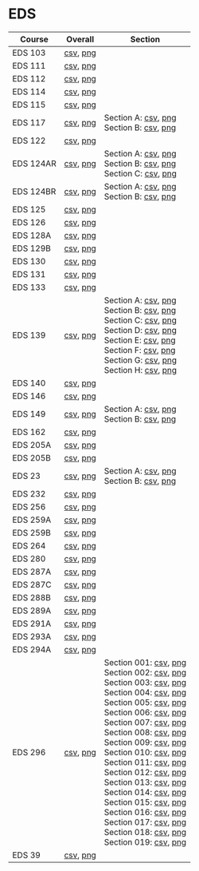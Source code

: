 # EDS

| Course | Overall | Section |
| ------ | ------- | ------- |
| EDS 103 | [csv](https://github.com/UCSD-Historical-Enrollment-Data/2025Winter/blob/main/overall/EDS%20103.csv), [png](https://raw.githubusercontent.com/UCSD-Historical-Enrollment-Data/2025Winter/main/plot_overall/EDS%20103.png) |  |
| EDS 111 | [csv](https://github.com/UCSD-Historical-Enrollment-Data/2025Winter/blob/main/overall/EDS%20111.csv), [png](https://raw.githubusercontent.com/UCSD-Historical-Enrollment-Data/2025Winter/main/plot_overall/EDS%20111.png) |  |
| EDS 112 | [csv](https://github.com/UCSD-Historical-Enrollment-Data/2025Winter/blob/main/overall/EDS%20112.csv), [png](https://raw.githubusercontent.com/UCSD-Historical-Enrollment-Data/2025Winter/main/plot_overall/EDS%20112.png) |  |
| EDS 114 | [csv](https://github.com/UCSD-Historical-Enrollment-Data/2025Winter/blob/main/overall/EDS%20114.csv), [png](https://raw.githubusercontent.com/UCSD-Historical-Enrollment-Data/2025Winter/main/plot_overall/EDS%20114.png) |  |
| EDS 115 | [csv](https://github.com/UCSD-Historical-Enrollment-Data/2025Winter/blob/main/overall/EDS%20115.csv), [png](https://raw.githubusercontent.com/UCSD-Historical-Enrollment-Data/2025Winter/main/plot_overall/EDS%20115.png) |  |
| EDS 117 | [csv](https://github.com/UCSD-Historical-Enrollment-Data/2025Winter/blob/main/overall/EDS%20117.csv), [png](https://raw.githubusercontent.com/UCSD-Historical-Enrollment-Data/2025Winter/main/plot_overall/EDS%20117.png) | Section A: [csv](https://github.com/UCSD-Historical-Enrollment-Data/2025Winter/blob/main/section/EDS%20117_A.csv), [png](https://raw.githubusercontent.com/UCSD-Historical-Enrollment-Data/2025Winter/main/plot_section/EDS%20117_A.png)<br>Section B: [csv](https://github.com/UCSD-Historical-Enrollment-Data/2025Winter/blob/main/section/EDS%20117_B.csv), [png](https://raw.githubusercontent.com/UCSD-Historical-Enrollment-Data/2025Winter/main/plot_section/EDS%20117_B.png) |
| EDS 122 | [csv](https://github.com/UCSD-Historical-Enrollment-Data/2025Winter/blob/main/overall/EDS%20122.csv), [png](https://raw.githubusercontent.com/UCSD-Historical-Enrollment-Data/2025Winter/main/plot_overall/EDS%20122.png) |  |
| EDS 124AR | [csv](https://github.com/UCSD-Historical-Enrollment-Data/2025Winter/blob/main/overall/EDS%20124AR.csv), [png](https://raw.githubusercontent.com/UCSD-Historical-Enrollment-Data/2025Winter/main/plot_overall/EDS%20124AR.png) | Section A: [csv](https://github.com/UCSD-Historical-Enrollment-Data/2025Winter/blob/main/section/EDS%20124AR_A.csv), [png](https://raw.githubusercontent.com/UCSD-Historical-Enrollment-Data/2025Winter/main/plot_section/EDS%20124AR_A.png)<br>Section B: [csv](https://github.com/UCSD-Historical-Enrollment-Data/2025Winter/blob/main/section/EDS%20124AR_B.csv), [png](https://raw.githubusercontent.com/UCSD-Historical-Enrollment-Data/2025Winter/main/plot_section/EDS%20124AR_B.png)<br>Section C: [csv](https://github.com/UCSD-Historical-Enrollment-Data/2025Winter/blob/main/section/EDS%20124AR_C.csv), [png](https://raw.githubusercontent.com/UCSD-Historical-Enrollment-Data/2025Winter/main/plot_section/EDS%20124AR_C.png) |
| EDS 124BR | [csv](https://github.com/UCSD-Historical-Enrollment-Data/2025Winter/blob/main/overall/EDS%20124BR.csv), [png](https://raw.githubusercontent.com/UCSD-Historical-Enrollment-Data/2025Winter/main/plot_overall/EDS%20124BR.png) | Section A: [csv](https://github.com/UCSD-Historical-Enrollment-Data/2025Winter/blob/main/section/EDS%20124BR_A.csv), [png](https://raw.githubusercontent.com/UCSD-Historical-Enrollment-Data/2025Winter/main/plot_section/EDS%20124BR_A.png)<br>Section B: [csv](https://github.com/UCSD-Historical-Enrollment-Data/2025Winter/blob/main/section/EDS%20124BR_B.csv), [png](https://raw.githubusercontent.com/UCSD-Historical-Enrollment-Data/2025Winter/main/plot_section/EDS%20124BR_B.png) |
| EDS 125 | [csv](https://github.com/UCSD-Historical-Enrollment-Data/2025Winter/blob/main/overall/EDS%20125.csv), [png](https://raw.githubusercontent.com/UCSD-Historical-Enrollment-Data/2025Winter/main/plot_overall/EDS%20125.png) |  |
| EDS 126 | [csv](https://github.com/UCSD-Historical-Enrollment-Data/2025Winter/blob/main/overall/EDS%20126.csv), [png](https://raw.githubusercontent.com/UCSD-Historical-Enrollment-Data/2025Winter/main/plot_overall/EDS%20126.png) |  |
| EDS 128A | [csv](https://github.com/UCSD-Historical-Enrollment-Data/2025Winter/blob/main/overall/EDS%20128A.csv), [png](https://raw.githubusercontent.com/UCSD-Historical-Enrollment-Data/2025Winter/main/plot_overall/EDS%20128A.png) |  |
| EDS 129B | [csv](https://github.com/UCSD-Historical-Enrollment-Data/2025Winter/blob/main/overall/EDS%20129B.csv), [png](https://raw.githubusercontent.com/UCSD-Historical-Enrollment-Data/2025Winter/main/plot_overall/EDS%20129B.png) |  |
| EDS 130 | [csv](https://github.com/UCSD-Historical-Enrollment-Data/2025Winter/blob/main/overall/EDS%20130.csv), [png](https://raw.githubusercontent.com/UCSD-Historical-Enrollment-Data/2025Winter/main/plot_overall/EDS%20130.png) |  |
| EDS 131 | [csv](https://github.com/UCSD-Historical-Enrollment-Data/2025Winter/blob/main/overall/EDS%20131.csv), [png](https://raw.githubusercontent.com/UCSD-Historical-Enrollment-Data/2025Winter/main/plot_overall/EDS%20131.png) |  |
| EDS 133 | [csv](https://github.com/UCSD-Historical-Enrollment-Data/2025Winter/blob/main/overall/EDS%20133.csv), [png](https://raw.githubusercontent.com/UCSD-Historical-Enrollment-Data/2025Winter/main/plot_overall/EDS%20133.png) |  |
| EDS 139 | [csv](https://github.com/UCSD-Historical-Enrollment-Data/2025Winter/blob/main/overall/EDS%20139.csv), [png](https://raw.githubusercontent.com/UCSD-Historical-Enrollment-Data/2025Winter/main/plot_overall/EDS%20139.png) | Section A: [csv](https://github.com/UCSD-Historical-Enrollment-Data/2025Winter/blob/main/section/EDS%20139_A.csv), [png](https://raw.githubusercontent.com/UCSD-Historical-Enrollment-Data/2025Winter/main/plot_section/EDS%20139_A.png)<br>Section B: [csv](https://github.com/UCSD-Historical-Enrollment-Data/2025Winter/blob/main/section/EDS%20139_B.csv), [png](https://raw.githubusercontent.com/UCSD-Historical-Enrollment-Data/2025Winter/main/plot_section/EDS%20139_B.png)<br>Section C: [csv](https://github.com/UCSD-Historical-Enrollment-Data/2025Winter/blob/main/section/EDS%20139_C.csv), [png](https://raw.githubusercontent.com/UCSD-Historical-Enrollment-Data/2025Winter/main/plot_section/EDS%20139_C.png)<br>Section D: [csv](https://github.com/UCSD-Historical-Enrollment-Data/2025Winter/blob/main/section/EDS%20139_D.csv), [png](https://raw.githubusercontent.com/UCSD-Historical-Enrollment-Data/2025Winter/main/plot_section/EDS%20139_D.png)<br>Section E: [csv](https://github.com/UCSD-Historical-Enrollment-Data/2025Winter/blob/main/section/EDS%20139_E.csv), [png](https://raw.githubusercontent.com/UCSD-Historical-Enrollment-Data/2025Winter/main/plot_section/EDS%20139_E.png)<br>Section F: [csv](https://github.com/UCSD-Historical-Enrollment-Data/2025Winter/blob/main/section/EDS%20139_F.csv), [png](https://raw.githubusercontent.com/UCSD-Historical-Enrollment-Data/2025Winter/main/plot_section/EDS%20139_F.png)<br>Section G: [csv](https://github.com/UCSD-Historical-Enrollment-Data/2025Winter/blob/main/section/EDS%20139_G.csv), [png](https://raw.githubusercontent.com/UCSD-Historical-Enrollment-Data/2025Winter/main/plot_section/EDS%20139_G.png)<br>Section H: [csv](https://github.com/UCSD-Historical-Enrollment-Data/2025Winter/blob/main/section/EDS%20139_H.csv), [png](https://raw.githubusercontent.com/UCSD-Historical-Enrollment-Data/2025Winter/main/plot_section/EDS%20139_H.png) |
| EDS 140 | [csv](https://github.com/UCSD-Historical-Enrollment-Data/2025Winter/blob/main/overall/EDS%20140.csv), [png](https://raw.githubusercontent.com/UCSD-Historical-Enrollment-Data/2025Winter/main/plot_overall/EDS%20140.png) |  |
| EDS 146 | [csv](https://github.com/UCSD-Historical-Enrollment-Data/2025Winter/blob/main/overall/EDS%20146.csv), [png](https://raw.githubusercontent.com/UCSD-Historical-Enrollment-Data/2025Winter/main/plot_overall/EDS%20146.png) |  |
| EDS 149 | [csv](https://github.com/UCSD-Historical-Enrollment-Data/2025Winter/blob/main/overall/EDS%20149.csv), [png](https://raw.githubusercontent.com/UCSD-Historical-Enrollment-Data/2025Winter/main/plot_overall/EDS%20149.png) | Section A: [csv](https://github.com/UCSD-Historical-Enrollment-Data/2025Winter/blob/main/section/EDS%20149_A.csv), [png](https://raw.githubusercontent.com/UCSD-Historical-Enrollment-Data/2025Winter/main/plot_section/EDS%20149_A.png)<br>Section B: [csv](https://github.com/UCSD-Historical-Enrollment-Data/2025Winter/blob/main/section/EDS%20149_B.csv), [png](https://raw.githubusercontent.com/UCSD-Historical-Enrollment-Data/2025Winter/main/plot_section/EDS%20149_B.png) |
| EDS 162 | [csv](https://github.com/UCSD-Historical-Enrollment-Data/2025Winter/blob/main/overall/EDS%20162.csv), [png](https://raw.githubusercontent.com/UCSD-Historical-Enrollment-Data/2025Winter/main/plot_overall/EDS%20162.png) |  |
| EDS 205A | [csv](https://github.com/UCSD-Historical-Enrollment-Data/2025Winter/blob/main/overall/EDS%20205A.csv), [png](https://raw.githubusercontent.com/UCSD-Historical-Enrollment-Data/2025Winter/main/plot_overall/EDS%20205A.png) |  |
| EDS 205B | [csv](https://github.com/UCSD-Historical-Enrollment-Data/2025Winter/blob/main/overall/EDS%20205B.csv), [png](https://raw.githubusercontent.com/UCSD-Historical-Enrollment-Data/2025Winter/main/plot_overall/EDS%20205B.png) |  |
| EDS 23 | [csv](https://github.com/UCSD-Historical-Enrollment-Data/2025Winter/blob/main/overall/EDS%2023.csv), [png](https://raw.githubusercontent.com/UCSD-Historical-Enrollment-Data/2025Winter/main/plot_overall/EDS%2023.png) | Section A: [csv](https://github.com/UCSD-Historical-Enrollment-Data/2025Winter/blob/main/section/EDS%2023_A.csv), [png](https://raw.githubusercontent.com/UCSD-Historical-Enrollment-Data/2025Winter/main/plot_section/EDS%2023_A.png)<br>Section B: [csv](https://github.com/UCSD-Historical-Enrollment-Data/2025Winter/blob/main/section/EDS%2023_B.csv), [png](https://raw.githubusercontent.com/UCSD-Historical-Enrollment-Data/2025Winter/main/plot_section/EDS%2023_B.png) |
| EDS 232 | [csv](https://github.com/UCSD-Historical-Enrollment-Data/2025Winter/blob/main/overall/EDS%20232.csv), [png](https://raw.githubusercontent.com/UCSD-Historical-Enrollment-Data/2025Winter/main/plot_overall/EDS%20232.png) |  |
| EDS 256 | [csv](https://github.com/UCSD-Historical-Enrollment-Data/2025Winter/blob/main/overall/EDS%20256.csv), [png](https://raw.githubusercontent.com/UCSD-Historical-Enrollment-Data/2025Winter/main/plot_overall/EDS%20256.png) |  |
| EDS 259A | [csv](https://github.com/UCSD-Historical-Enrollment-Data/2025Winter/blob/main/overall/EDS%20259A.csv), [png](https://raw.githubusercontent.com/UCSD-Historical-Enrollment-Data/2025Winter/main/plot_overall/EDS%20259A.png) |  |
| EDS 259B | [csv](https://github.com/UCSD-Historical-Enrollment-Data/2025Winter/blob/main/overall/EDS%20259B.csv), [png](https://raw.githubusercontent.com/UCSD-Historical-Enrollment-Data/2025Winter/main/plot_overall/EDS%20259B.png) |  |
| EDS 264 | [csv](https://github.com/UCSD-Historical-Enrollment-Data/2025Winter/blob/main/overall/EDS%20264.csv), [png](https://raw.githubusercontent.com/UCSD-Historical-Enrollment-Data/2025Winter/main/plot_overall/EDS%20264.png) |  |
| EDS 280 | [csv](https://github.com/UCSD-Historical-Enrollment-Data/2025Winter/blob/main/overall/EDS%20280.csv), [png](https://raw.githubusercontent.com/UCSD-Historical-Enrollment-Data/2025Winter/main/plot_overall/EDS%20280.png) |  |
| EDS 287A | [csv](https://github.com/UCSD-Historical-Enrollment-Data/2025Winter/blob/main/overall/EDS%20287A.csv), [png](https://raw.githubusercontent.com/UCSD-Historical-Enrollment-Data/2025Winter/main/plot_overall/EDS%20287A.png) |  |
| EDS 287C | [csv](https://github.com/UCSD-Historical-Enrollment-Data/2025Winter/blob/main/overall/EDS%20287C.csv), [png](https://raw.githubusercontent.com/UCSD-Historical-Enrollment-Data/2025Winter/main/plot_overall/EDS%20287C.png) |  |
| EDS 288B | [csv](https://github.com/UCSD-Historical-Enrollment-Data/2025Winter/blob/main/overall/EDS%20288B.csv), [png](https://raw.githubusercontent.com/UCSD-Historical-Enrollment-Data/2025Winter/main/plot_overall/EDS%20288B.png) |  |
| EDS 289A | [csv](https://github.com/UCSD-Historical-Enrollment-Data/2025Winter/blob/main/overall/EDS%20289A.csv), [png](https://raw.githubusercontent.com/UCSD-Historical-Enrollment-Data/2025Winter/main/plot_overall/EDS%20289A.png) |  |
| EDS 291A | [csv](https://github.com/UCSD-Historical-Enrollment-Data/2025Winter/blob/main/overall/EDS%20291A.csv), [png](https://raw.githubusercontent.com/UCSD-Historical-Enrollment-Data/2025Winter/main/plot_overall/EDS%20291A.png) |  |
| EDS 293A | [csv](https://github.com/UCSD-Historical-Enrollment-Data/2025Winter/blob/main/overall/EDS%20293A.csv), [png](https://raw.githubusercontent.com/UCSD-Historical-Enrollment-Data/2025Winter/main/plot_overall/EDS%20293A.png) |  |
| EDS 294A | [csv](https://github.com/UCSD-Historical-Enrollment-Data/2025Winter/blob/main/overall/EDS%20294A.csv), [png](https://raw.githubusercontent.com/UCSD-Historical-Enrollment-Data/2025Winter/main/plot_overall/EDS%20294A.png) |  |
| EDS 296 | [csv](https://github.com/UCSD-Historical-Enrollment-Data/2025Winter/blob/main/overall/EDS%20296.csv), [png](https://raw.githubusercontent.com/UCSD-Historical-Enrollment-Data/2025Winter/main/plot_overall/EDS%20296.png) | Section 001: [csv](https://github.com/UCSD-Historical-Enrollment-Data/2025Winter/blob/main/section/EDS%20296_001.csv), [png](https://raw.githubusercontent.com/UCSD-Historical-Enrollment-Data/2025Winter/main/plot_section/EDS%20296_001.png)<br>Section 002: [csv](https://github.com/UCSD-Historical-Enrollment-Data/2025Winter/blob/main/section/EDS%20296_002.csv), [png](https://raw.githubusercontent.com/UCSD-Historical-Enrollment-Data/2025Winter/main/plot_section/EDS%20296_002.png)<br>Section 003: [csv](https://github.com/UCSD-Historical-Enrollment-Data/2025Winter/blob/main/section/EDS%20296_003.csv), [png](https://raw.githubusercontent.com/UCSD-Historical-Enrollment-Data/2025Winter/main/plot_section/EDS%20296_003.png)<br>Section 004: [csv](https://github.com/UCSD-Historical-Enrollment-Data/2025Winter/blob/main/section/EDS%20296_004.csv), [png](https://raw.githubusercontent.com/UCSD-Historical-Enrollment-Data/2025Winter/main/plot_section/EDS%20296_004.png)<br>Section 005: [csv](https://github.com/UCSD-Historical-Enrollment-Data/2025Winter/blob/main/section/EDS%20296_005.csv), [png](https://raw.githubusercontent.com/UCSD-Historical-Enrollment-Data/2025Winter/main/plot_section/EDS%20296_005.png)<br>Section 006: [csv](https://github.com/UCSD-Historical-Enrollment-Data/2025Winter/blob/main/section/EDS%20296_006.csv), [png](https://raw.githubusercontent.com/UCSD-Historical-Enrollment-Data/2025Winter/main/plot_section/EDS%20296_006.png)<br>Section 007: [csv](https://github.com/UCSD-Historical-Enrollment-Data/2025Winter/blob/main/section/EDS%20296_007.csv), [png](https://raw.githubusercontent.com/UCSD-Historical-Enrollment-Data/2025Winter/main/plot_section/EDS%20296_007.png)<br>Section 008: [csv](https://github.com/UCSD-Historical-Enrollment-Data/2025Winter/blob/main/section/EDS%20296_008.csv), [png](https://raw.githubusercontent.com/UCSD-Historical-Enrollment-Data/2025Winter/main/plot_section/EDS%20296_008.png)<br>Section 009: [csv](https://github.com/UCSD-Historical-Enrollment-Data/2025Winter/blob/main/section/EDS%20296_009.csv), [png](https://raw.githubusercontent.com/UCSD-Historical-Enrollment-Data/2025Winter/main/plot_section/EDS%20296_009.png)<br>Section 010: [csv](https://github.com/UCSD-Historical-Enrollment-Data/2025Winter/blob/main/section/EDS%20296_010.csv), [png](https://raw.githubusercontent.com/UCSD-Historical-Enrollment-Data/2025Winter/main/plot_section/EDS%20296_010.png)<br>Section 011: [csv](https://github.com/UCSD-Historical-Enrollment-Data/2025Winter/blob/main/section/EDS%20296_011.csv), [png](https://raw.githubusercontent.com/UCSD-Historical-Enrollment-Data/2025Winter/main/plot_section/EDS%20296_011.png)<br>Section 012: [csv](https://github.com/UCSD-Historical-Enrollment-Data/2025Winter/blob/main/section/EDS%20296_012.csv), [png](https://raw.githubusercontent.com/UCSD-Historical-Enrollment-Data/2025Winter/main/plot_section/EDS%20296_012.png)<br>Section 013: [csv](https://github.com/UCSD-Historical-Enrollment-Data/2025Winter/blob/main/section/EDS%20296_013.csv), [png](https://raw.githubusercontent.com/UCSD-Historical-Enrollment-Data/2025Winter/main/plot_section/EDS%20296_013.png)<br>Section 014: [csv](https://github.com/UCSD-Historical-Enrollment-Data/2025Winter/blob/main/section/EDS%20296_014.csv), [png](https://raw.githubusercontent.com/UCSD-Historical-Enrollment-Data/2025Winter/main/plot_section/EDS%20296_014.png)<br>Section 015: [csv](https://github.com/UCSD-Historical-Enrollment-Data/2025Winter/blob/main/section/EDS%20296_015.csv), [png](https://raw.githubusercontent.com/UCSD-Historical-Enrollment-Data/2025Winter/main/plot_section/EDS%20296_015.png)<br>Section 016: [csv](https://github.com/UCSD-Historical-Enrollment-Data/2025Winter/blob/main/section/EDS%20296_016.csv), [png](https://raw.githubusercontent.com/UCSD-Historical-Enrollment-Data/2025Winter/main/plot_section/EDS%20296_016.png)<br>Section 017: [csv](https://github.com/UCSD-Historical-Enrollment-Data/2025Winter/blob/main/section/EDS%20296_017.csv), [png](https://raw.githubusercontent.com/UCSD-Historical-Enrollment-Data/2025Winter/main/plot_section/EDS%20296_017.png)<br>Section 018: [csv](https://github.com/UCSD-Historical-Enrollment-Data/2025Winter/blob/main/section/EDS%20296_018.csv), [png](https://raw.githubusercontent.com/UCSD-Historical-Enrollment-Data/2025Winter/main/plot_section/EDS%20296_018.png)<br>Section 019: [csv](https://github.com/UCSD-Historical-Enrollment-Data/2025Winter/blob/main/section/EDS%20296_019.csv), [png](https://raw.githubusercontent.com/UCSD-Historical-Enrollment-Data/2025Winter/main/plot_section/EDS%20296_019.png) |
| EDS 39 | [csv](https://github.com/UCSD-Historical-Enrollment-Data/2025Winter/blob/main/overall/EDS%2039.csv), [png](https://raw.githubusercontent.com/UCSD-Historical-Enrollment-Data/2025Winter/main/plot_overall/EDS%2039.png) |  |
